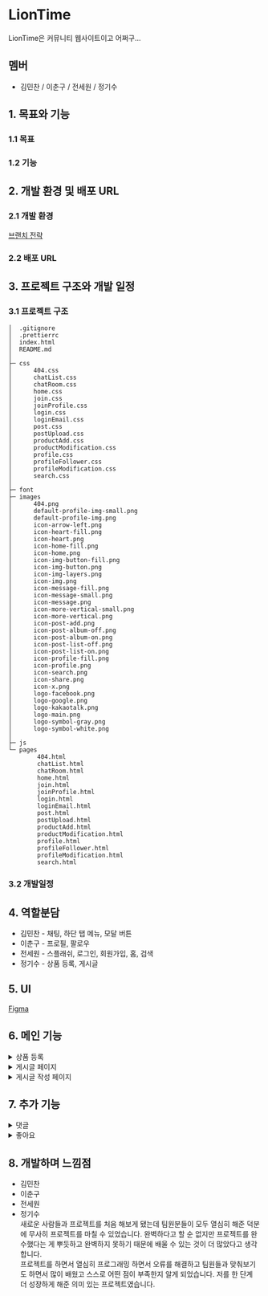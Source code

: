 # LionTime

LionTime은 커뮤니티 웹사이트이고 어쩌구...

## 멤버

-   김민찬 / 이춘구 / 전세원 / 정기수

## 1. 목표와 기능

### 1.1 목표

### 1.2 기능

## 2. 개발 환경 및 배포 URL

### 2.1 개발 환경

[브랜치 전략](https://acute-repair-803.notion.site/LionTime-a0e407d3cf314098bbaa692af9576a0c)

### 2.2 배포 URL

## 3. 프로젝트 구조와 개발 일정

### 3.1 프로젝트 구조

```
│  .gitignore
│  .prettierrc
│  index.html
│  README.md
│
├─ css
│      404.css
│      chatList.css
│      chatRoom.css
│      home.css
│      join.css
│      joinProfile.css
│      login.css
│      loginEmail.css
│      post.css
│      postUpload.css
│      productAdd.css
│      productModification.css
│      profile.css
│      profileFollower.css
│      profileModification.css
│      search.css
│
├─ font
├─ images
│      404.png
│      default-profile-img-small.png
│      default-profile-img.png
│      icon-arrow-left.png
│      icon-heart-fill.png
│      icon-heart.png
│      icon-home-fill.png
│      icon-home.png
│      icon-img-button-fill.png
│      icon-img-button.png
│      icon-img-layers.png
│      icon-img.png
│      icon-message-fill.png
│      icon-message-small.png
│      icon-message.png
│      icon-more-vertical-small.png
│      icon-more-vertical.png
│      icon-post-add.png
│      icon-post-album-off.png
│      icon-post-album-on.png
│      icon-post-list-off.png
│      icon-post-list-on.png
│      icon-profile-fill.png
│      icon-profile.png
│      icon-search.png
│      icon-share.png
│      icon-x.png
│      logo-facebook.png
│      logo-google.png
│      logo-kakaotalk.png
│      logo-main.png
│      logo-symbol-gray.png
│      logo-symbol-white.png
│
├─ js
└─ pages
        404.html
        chatList.html
        chatRoom.html
        home.html
        join.html
        joinProfile.html
        login.html
        loginEmail.html
        post.html
        postUpload.html
        productAdd.html
        productModification.html
        profile.html
        profileFollower.html
        profileModification.html
        search.html
```

### 3.2 개발일정

## 4. 역할분담

-   김민찬 - 채팅, 하단 탭 메뉴, 모달 버튼
-   이춘구 - 프로필, 팔로우
-   전세원 - 스플래쉬, 로그인, 회원가입, 홈, 검색
-   정기수 - 상품 등록, 게시글

## 5. UI

[Figma](https://www.figma.com/file/Gn6gQJdYwImYsEYSzBXhud/%EB%A9%8B%EC%82%AC_%ED%94%84%EB%A1%A0%ED%8A%B8%EC%97%94%EB%93%9C%EC%8A%A4%EC%BF%A8?node-id=7678%3A92530)

## 6. 메인 기능
<details>
    <summary>상품 등록</summary>  

- 나의 프로필 페이지에서 `상품등록` 버튼을 클릭하면 상품을 등록할 수 있는 페이지가 나타납니다.  
- 상품 이미지, 상품명, 가격, 판매링크를 입력받을 수 있으며, 모든 입력이 완료되면 `저장` 버튼이 활성화됩니다.  
- 상품명은 2~15자 이내로 입력되게 하고, 가격은 숫자를 입력하면 자동으로 원단위로 변환시킵니다.
- URL로 상품 id를 전달 받으면 해당 상품을 수정합니다.
</details>
<details>
    <summary>게시글 페이지</summary>

- 우측의 토글 버튼을 누르고 게시글 작성자는 `수정/삭제` 버튼으로 해당 기능을 수행할 수 있고 사용자들은 신고하기 버튼으로 해당 게시글을 신고할 수 있습니다.
  - `수정` 버튼 클릭 시 게시글 작성 페이지로 이동하고 URL로 게시글의 id를 전달합니다.
  - `삭제` 버튼 클릭 시 삭제 확인 여부를 묻는 모달창이 뜨고 게시글을 삭제할 수 있습니다.
- 이미지 개수가 표시되고 이미지의 왼쪽/오른쪽을 클릭해서 넘길 수 있습니다.
</details>
<details>
    <summary>게시글 작성 페이지</summary>

- 게시글을 작성할 수 있는 페이지로, 하단 메뉴바에서 `게시글 작성` 을 클릭하면 표시됩니다.
- 글과 사진이 업로드 되면 `업로드` 버튼이 활성화되고, 버튼을 누르면 게시글이 업로드됩니다.
- 사진은 우측 하단 버튼을 클릭하면 업로드할 수 있으며, 최대 3장까지 업로드 가능합니다.
</details>


## 7. 추가 기능
<details>
    <summary>댓글</summary>

- 게시글 하단에 말풍선 아이콘을 클릭하면 댓글을 확인하고 입력할 수 있는 페이지가 나타납니다.
- 댓글 입력창에 텍스트를 입력하면 `게시` 버튼이 활성화됩니다.
- 댓글 작성자는 본인의 댓글을 삭제할 수 있고 사용자들은 다른 댓글을 신고할 수 있습니다.
- 댓글 삭제 및 신고하기 기능을 구현합니다.
- 댓글 작성이 현재 시간으로 부터 몇 초, 분, 시간 전에 작성되었는지 표시합니다.
- 댓글 개수는 카운트 되어 말풍선 아이콘 우측에 표시됩니다.
</details>
<details>
    <summary>좋아요</summary>

- 게시글이 나타나는 모든 페이지에 해당합니다.
- 게시글 하단에는 하트 모양에 좋아요 버튼이 있습니다.
- 빈 하트를 클릭하면 색이 칠해진 하트로 변하고, 색이 칠해진 하트를 누르면 빈 하트로 변합니다.
- 좋아요 개수는 카운트 되어 하트모양 우측에 표시됩니다.
</details>

## 8. 개발하며 느낌점

-   김민찬
-   이춘구
-   전세원
-   정기수  
새로운 사람들과 프로젝트를 처음 해보게 됐는데 팀원분들이 모두 열심히 해준 덕분에 무사히 프로젝트를 마칠 수 있었습니다. 완벽하다고 할 순 없지만 프로젝트를 완수했다는 게 뿌듯하고 완벽하지 못하기 때문에 배울 수 있는 것이 더 많았다고 생각합니다.<br> 프로젝트를 하면서 열심히 프로그래밍 하면서 오류를 해결하고 팀원들과 맞춰보기도 하면서 많이 배웠고 스스로 어떤 점이 부족한지 알게 되었습니다. 저를 한 단계 더 성장하게 해준 의미 있는 프로젝트였습니다.
